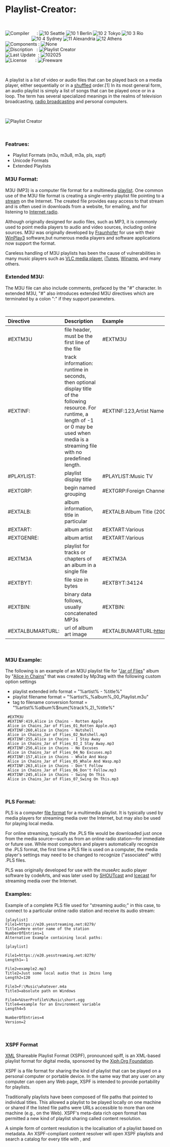 # Playlist-Creator:

</br>

![Compiler](https://github.com/user-attachments/assets/a916143d-3f1b-4e1f-b1e0-1067ef9e0401) &nbsp;&nbsp;&nbsp;&nbsp;&nbsp;: ![10 Seattle](https://github.com/user-attachments/assets/c70b7f21-688a-4239-87c9-9a03a8ff25ab) ![10 1 Berlin](https://github.com/user-attachments/assets/bdcd48fc-9f09-4830-b82e-d38c20492362) ![10 2 Tokyo](https://github.com/user-attachments/assets/5bdb9f86-7f44-4f7e-aed2-dd08de170bd5) ![10 3 Rio](https://github.com/user-attachments/assets/e7d09817-54b6-4d71-a373-22ee179cd49c)   
&nbsp;&nbsp;&nbsp;&nbsp;&nbsp;&nbsp;&nbsp;&nbsp;&nbsp;&nbsp;&nbsp;&nbsp;&nbsp;&nbsp;&nbsp;&nbsp;&nbsp;&nbsp;&nbsp;&nbsp;&nbsp;![10 4 Sydney](https://github.com/user-attachments/assets/e75342ca-1e24-4a7e-8fe3-ce22f307d881) ![11 Alexandria](https://github.com/user-attachments/assets/64f150d0-286a-4edd-acab-9f77f92d68ad) ![12 Athens](https://github.com/user-attachments/assets/59700807-6abf-4e6d-9439-5dc70fc0ceca)  
![Components](https://github.com/user-attachments/assets/d6a7a7a4-f10e-4df1-9c4f-b4a1a8db7f0e) : ![None](https://github.com/user-attachments/assets/30ebe930-c928-4aaf-a8e1-5f68ec1ff349)  
![Discription](https://github.com/user-attachments/assets/4a778202-1072-463a-bfa3-842226e300af) &nbsp;&nbsp;: ![Playlist Creator](https://github.com/user-attachments/assets/f1da94f3-c393-4f67-947c-de4f685bd394)  
![Last Update](https://github.com/user-attachments/assets/e1d05f21-2a01-4ecf-94f3-b7bdff4d44dd) &nbsp;: ![102025](https://github.com/user-attachments/assets/62cea8cc-bd7d-49bd-b920-5590016735c0)  
![License](https://github.com/user-attachments/assets/ff71a38b-8813-4a79-8774-09a2f3893b48) &nbsp;&nbsp;&nbsp;&nbsp;&nbsp;&nbsp;: ![Freeware](https://github.com/user-attachments/assets/1fea2bbf-b296-4152-badd-e1cdae115c43)

</br>

A playlist is a list of video or audio files that can be played back on a media player, either sequentially or in a [shuffled](https://en.wikipedia.org/wiki/Shuffle_play) order.[1] In its most general form, an audio playlist is simply a list of songs that can be played once or in a loop. The term has several specialized meanings in the realms of television broadcasting, [radio broadcasting](https://en.wikipedia.org/wiki/Radio_broadcasting) and personal computers.

</br>

![Playlist Creator](https://github.com/user-attachments/assets/3bc842c4-034d-42aa-99ca-13d3adca583f)

</br>

### Featrues:
* Playlist Formats (m3u, m3u8, m3a, pls, xspf)
* Unicode Formats
* Extended Playlists

### M3U Format:
M3U (MP3) is a computer file format for a multimedia [playlist](https://en.wikipedia.org/wiki/Playlist). One common use of the M3U file format is creating a single-entry playlist file pointing to a [stream](https://en.wikipedia.org/wiki/Streaming_media) on the Internet. The created file provides easy access to that stream and is often used in downloads from a website, for emailing, and for listening to [Internet radio](https://en.wikipedia.org/wiki/Internet_radio).

Although originally designed for audio files, such as MP3, it is commonly used to point media players to audio and video sources, including online sources. M3U was originally developed by [Fraunhofer](https://en.wikipedia.org/wiki/Fraunhofer-Gesellschaft) for use with their [WinPlay3](https://en.wikipedia.org/wiki/WinPlay3) software,but numerous media players and software applications now support the format.

Careless handling of M3U playlists has been the cause of vulnerabilities in many music players such as [VLC media player](https://en.wikipedia.org/wiki/VLC_media_player), [iTunes](https://www.apple.com/de/itunes/), [Winamp](https://en.wikipedia.org/wiki/Winamp), and many others.

### Extended M3U:
The M3U file can also include comments, prefaced by the "#" character. In extended M3U, "#" also introduces extended M3U directives which are terminated by a colon ":" if they support parameters.

</br>

| Directive | Description | Example | Required | Standard |
| :----------- | :----------- | :----------- | :----------- | :----------- |
| #EXTM3U      | file header, must be the first line of the file     | #EXTM3U     | 1x     | Yes     |
| #EXTINF:     | track information: runtime in seconds, then optional display title of the following resource. For runtime, a length of -1 or 0 may be used when media is a streaming file with no predefined length. | #EXTINF:123,Artist Name – Track Title artist - title.mp3 | No | Yes     |
| #PLAYLIST:   | playlist display title    | #PLAYLIST:Music TV     | 1x     | IPTV     |
| #EXTGRP:     | begin named grouping   |#EXTGRP:Foreign Channels   | No     | IPTV    |
| #EXTALB:     | album information, title in particular   | #EXTALB:Album Title (2009)   | 1x   | AL, M3A    |
| #EXTART:     | album artist  | #EXTART:Various  | 1x   | AL, M3A     |
| #EXTGENRE:   | album artist | #EXTART:Various  | 1x     | AL, M3A   |
| #EXTM3A      | playlist for tracks or chapters of an album in a single file  | #EXTM3A  | 1x   | M3A   |
| #EXTBYT:     | file size in bytes  | #EXTBYT:34124  | No   | M3A   |
| #EXTBIN:     | binary data follows, usually concatenated MP3s  | #EXTBIN:  | No  | M3A    |
| #EXTALBUMARTURL:  | url of album art image  | #EXTALBUMARTURL:https://example.com/a1b2c3d4.jpg  | No  | Jamendo/VLC   |

</br>

### M3U Example:
The following is an example of an M3U playlist file for "[Jar of Flies](https://en.wikipedia.org/wiki/Jar_of_Flies)" album by "[Alice in Chains](https://en.wikipedia.org/wiki/Alice_in_Chains)" that was created by Mp3tag with the following custom option settings

* playlist extended info format = "%artist% - %title%"
* playlist filename format = "%artist%_%album%_00_Playlist.m3u"
* tag to filename conversion format = "%artist%_%album%_$num(%track%,2)_%title%"

```
 #EXTM3U
 #EXTINF:419,Alice in Chains - Rotten Apple
 Alice in Chains_Jar of Flies_01_Rotten Apple.mp3
 #EXTINF:260,Alice in Chains - Nutshell
 Alice in Chains_Jar of Flies_02_Nutshell.mp3
 #EXTINF:255,Alice in Chains - I Stay Away
 Alice in Chains_Jar of Flies_03_I Stay Away.mp3
 #EXTINF:256,Alice in Chains - No Excuses
 Alice in Chains_Jar of Flies_04_No Excuses.mp3
 #EXTINF:157,Alice in Chains - Whale And Wasp
 Alice in Chains_Jar of Flies_05_Whale And Wasp.mp3
 #EXTINF:263,Alice in Chains - Don't Follow
 Alice in Chains_Jar of Flies_06_Don't Follow.mp3
 #EXTINF:245,Alice in Chains - Swing On This
 Alice in Chains_Jar of Flies_07_Swing On This.mp3
````
</br>

### PLS Format:
PLS is a computer [file format](https://en.wikipedia.org/wiki/File_format) for a multimedia playlist. It is typically used by media players for streaming media over the Internet, but may also be used for playing local media.

For online streaming, typically the .PLS file would be downloaded just once from the media source—such as from an online radio station—for immediate or future use. While most computers and players automatically recognize the .PLS format, the first time a PLS file is used on a computer, the media player's settings may need to be changed to recognize ("associated" with) .PLS files.

PLS was originally developed for use with the museArc audio player software by codeArts, and was later used by [SHOUTcast](https://en.wikipedia.org/wiki/Shoutcast) and [Icecast](https://en.wikipedia.org/wiki/Icecast) for streaming media over the Internet.

### Examples:
Example of a complete PLS file used for "streaming audio;" in this case, to connect to a particular online radio station and receive its audio stream:

```
[playlist]
File1=https://e20.yesstreaming.net:8279/
Title1=Here enter name of the station
NumberOfEntries=1
Alternative Example containing local paths:

[playlist]

File1=https://e20.yesstreaming.net:8279/
Length1=-1

File2=example2.mp3
Title2=Just some local audio that is 2mins long
Length2=120

File3=F:\Music\whatever.m4a
Title3=absolute path on Windows

File4=%UserProfile%\Music\short.ogg
Title4=example for an Environment variable
Length4=5

NumberOfEntries=4
Version=2
```

</br>

### XSPF Format
[XML](https://en.wikipedia.org/wiki/XML) Shareable Playlist Format (XSPF), pronounced spiff, is an XML-based playlist format for digital media, sponsored by the [Xiph.Org Foundation](https://en.wikipedia.org/wiki/Xiph.Org_Foundation).

XSPF is a file format for sharing the kind of playlist that can be played on a personal computer or portable device. In the same way that any user on any computer can open any Web page, XSPF is intended to provide portability for playlists.

Traditionally playlists have been composed of file paths that pointed to individual titles. This allowed a playlist to be played locally on one machine or shared if the listed file paths were URLs accessible to more than one machine (e.g., on the Web). XSPF's meta-data rich open format has permitted a new kind of playlist sharing called content resolution.

A simple form of content resolution is the localisation of a playlist based on metadata. An XSPF-compliant content resolver will open XSPF playlists and search a catalog for every title with <creator>, <album> and <title> tags, then localise the playlist to reference the available matching tracks. A catalog may reference a collection of media files on a local disk, a music subscription service like Yahoo! Music Unlimited, or some other searchable archive. The end result is shareable playlists that are not tied to a specific collection or service.

### Example:
```
<?xml version="1.1" encoding="UTF-8"?>
<playlist version="1" xmlns="http://xspf.org/ns/0/">
  <trackList>
    <track>
      <title>Windows Path</title>
      <location>file://C:\music\foo.mp3</location>
    </track>
    <track>
      <title>Linux Path</title>
      <location>file:///media/music/foo.mp3</location>
    </track>
    <track>
      <title>Relative Path</title>
      <location>music/foo.mp3</location>
    </track>
    <track>
      <title>External Example</title>
      <location>http://www.example.com/music/bar.ogg</location>
    </track>
  </trackList>
</playlist>
````
